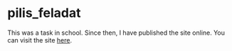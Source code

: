 # pilis_feladat
This was a task in school.
Since then, I have published the site online.
You can visit the site [here](https://gergo06-py.github.io/pilis_feladat/).